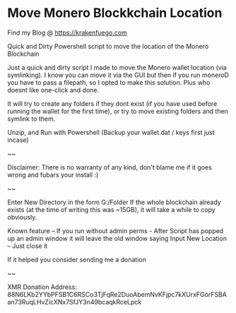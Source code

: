 # Move Monero Blockkchain Location
Find my Blog @ https://krakenfuego.com

Quick and Dirty Powershell script to move the location of the Monero Blockchain

Just a quick and dirty script I made to move the Monero wallet location (via symlinking). I know you can move it via the GUI but then if you run moneroD you have to pass a filepath, so I opted to make this solution. Plus who doesnt like one-click and done.

It will try to create any folders if they dont exist (if you have used before running the wallet for the first time), or try to move existing folders and then symlink to them.

Unzip, and Run with Powershell (Backup your wallet.dat / keys first just incase)

~~

Disclaimer: There is no warranty of any kind, don't blame me if it goes wrong and fubars your install :)

~~

Enter New Directory in the form G:/Folder
If the whole blockchain already exists (at the time of writing this was ~15GB), it will take a while to copy obviously.

Known feature – If you run without admin perms - After Script has popped up an admin window it will leave the old window saying Input New Location – Just close it

If it helped you consider sending me a donation 

~~

XMR Donation Address: 88N6LKb2YYbPFSB1C6RSCo3TjFqRe2DuoAbemNvKFjpc7kXUrxFGorFSBAan73RuqLHvZicXNx7SfJY3n49bcaqkRceLpck
